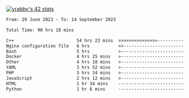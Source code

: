 
[![yrabby's 42 stats](https://badge42.vercel.app/api/v2/cljfd5ku6003508mg283uc00s/stats?cursusId=21&coalitionId=64)](https://github.com/JaeSeoKim/badge42)

<!--START_SECTION:waka-->

```txt
From: 29 June 2023 - To: 14 September 2023

Total Time: 90 hrs 18 mins

C++                        54 hrs 23 mins  >>>>>>>>>>>>>>>----------   60.24 %
Nginx configuration file   6 hrs           >>-----------------------   06.66 %
Bash                       5 hrs           >------------------------   05.55 %
Docker                     4 hrs 25 mins   >------------------------   04.90 %
Other                      4 hrs 18 mins   >------------------------   04.76 %
YAML                       3 hrs 52 mins   >------------------------   04.29 %
PHP                        3 hrs 34 mins   >------------------------   03.96 %
JavaScript                 2 hrs 12 mins   >------------------------   02.45 %
HTML                       1 hr 34 mins    -------------------------   01.75 %
Python                     1 hr 6 mins     -------------------------   01.22 %
```

<!--END_SECTION:waka-->
